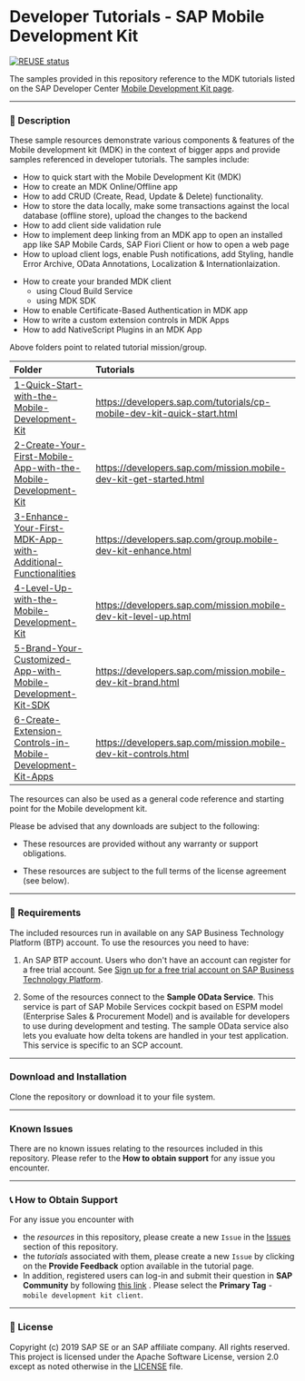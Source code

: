 # Developer Tutorials - SAP Mobile Development Kit

[![REUSE status](https://api.reuse.software/badge/github.com/SAP-samples/cloud-mdk-tutorial-samples)](https://api.reuse.software/info/github.com/SAP-samples/cloud-mdk-tutorial-samples)

The samples provided in this repository reference to the MDK tutorials listed on the SAP Developer Center [Mobile Development Kit page](https://developers.sap.com/topics/mobile-development-kit.html#tutorials).

---

### 📌 Description

These sample resources demonstrate various components & features of the Mobile development kit (MDK) in the context of bigger apps and provide samples referenced in developer tutorials.
The samples include:

- How to quick start with the Mobile Development Kit (MDK)
- How to create an MDK Online/Offline app
- How to add CRUD (Create, Read, Update & Delete) functionality.
- How to store the data locally, make some transactions against the local database (offline store), upload the changes to the backend
- How to add client side validation rule
- How to implement deep linking from an MDK app to open an installed app like SAP Mobile Cards, SAP Fiori Client or how to open a web page 
- How to upload client logs, enable Push notifications, add Styling, handle Error Archive, OData Annotations, Localization & Internationlaization.

* How to create your branded MDK client
  - using Cloud Build Service
  - using MDK SDK
* How to enable Certificate-Based Authentication in MDK app
* How to write a custom extension controls in MDK Apps
* How to add NativeScript Plugins in an MDK App

Above folders point to related tutorial mission/group.

| Folder                                                                                                                            | Tutorials                                                               |
| :-------------------------------------------------------------------------------------------------------------------------------- | :---------------------------------------------------------------------- |
| [1-Quick-Start-with-the-Mobile-Development-Kit](/1-Quick-Start-with-the-Mobile-Development-Kit)                                   | https://developers.sap.com/tutorials/cp-mobile-dev-kit-quick-start.html |
| [2-Create-Your-First-Mobile-App-with-the-Mobile-Development-Kit](/2-Create-Your-First-Mobile-App-with-the-Mobile-Development-Kit) | https://developers.sap.com/mission.mobile-dev-kit-get-started.html      |
| [3-Enhance-Your-First-MDK-App-with-Additional-Functionalities](3-Enhance-Your-First-MDK-App-with-Additional-Functionalities)      | https://developers.sap.com/group.mobile-dev-kit-enhance.html            |
| [4-Level-Up-with-the-Mobile-Development-Kit](4-Level-Up-with-the-Mobile-Development-Kit)                                          | https://developers.sap.com/mission.mobile-dev-kit-level-up.html         |
| [5-Brand-Your-Customized-App-with-Mobile-Development-Kit-SDK](/5-Brand-Your-Customized-App-with-Mobile-Development-Kit-SDK)       | https://developers.sap.com/mission.mobile-dev-kit-brand.html            |
| [6-Create-Extension-Controls-in-Mobile-Development-Kit-Apps](/6-Create-Extension-Controls-in-Mobile-Development-Kit-Apps)         | https://developers.sap.com/mission.mobile-dev-kit-controls.html         |

The resources can also be used as a general code reference and starting point for the Mobile development kit.

Please be advised that any downloads are subject to the following:

- These resources are provided without any warranty or support obligations.

- These resources are subject to the full terms of the license agreement (see below).

---

### 🚦 Requirements

The included resources run in available on any SAP Business Technology Platform (BTP) account.
To use the resources you need to have:

1. An SAP BTP account. Users who don't have an account can register for a free trial account.
   See [Sign up for a free trial account on SAP Business Technology Platform](https://www.sap.com/developer/tutorials/hcp-create-trial-account.html).

2. Some of the resources connect to the **Sample OData Service**. This service is part of SAP Mobile Services cockpit based on ESPM model (Enterprise Sales & Procurement Model) and is available for developers to use during development and testing. The sample OData service also lets you evaluate how delta tokens are handled in your test application. This service is specific to an SCP account.

---

### Download and Installation

Clone the repository or download it to your file system.

---

### Known Issues

There are no known issues relating to the resources included in this repository. Please refer to the **How to obtain support** for any issue you encounter.

---

### 📞 How to Obtain Support

For any issue you encounter with

- the _resources_ in this repository, please create a new `Issue` in the [Issues](https://github.com/SAP/cloud-mdk-tutorial-samples/issues) section of this repository.
- the _tutorials_ associated with them, please create a new `Issue` by clicking on the **Provide Feedback** option available in the tutorial page.
- In addition, registered users can log-in and submit their question in **SAP Community** by following [this link](https://answers.sap.com/questions/ask.html) .
  Please select the **Primary Tag** - `mobile development kit client`.

---

### 📑 License

Copyright (c) 2019 SAP SE or an SAP affiliate company. All rights reserved. This project is licensed under the Apache Software License, version 2.0 except as noted otherwise in the [LICENSE](LICENSES/Apache-2.0.txt) file.
